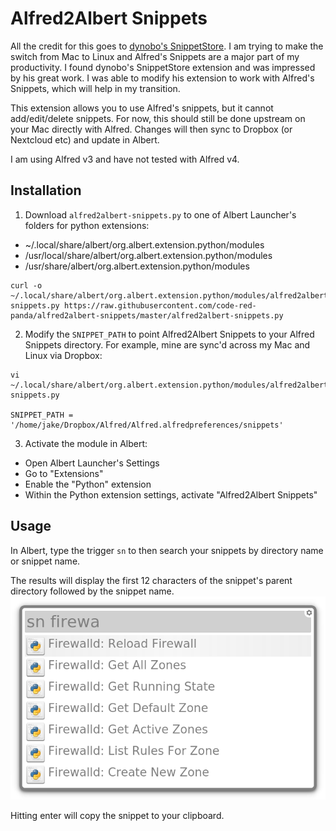 # Alfred2Albert Snippets

All the credit for this goes to [dynobo's SnippetStore](https://github.com/dynobo/SnippetStore). I am trying to make the switch from Mac to Linux and Alfred's Snippets are a major part of my productivity. I found dynobo's SnippetStore extension and was impressed by his great work. I was able to modify his extension to work with Alfred's Snippets, which will help in my transition.

This extension allows you to use Alfred's snippets, but it cannot add/edit/delete snippets. For now, this should still be done upstream on your Mac directly with Alfred. Changes will then sync to Dropbox (or Nextcloud etc) and update in Albert.

I am using Alfred v3 and have not tested with Alfred v4.

## Installation
1) Download `alfred2albert-snippets.py` to one of Albert Launcher's folders for python extensions:
- ~/.local/share/albert/org.albert.extension.python/modules
- /usr/local/share/albert/org.albert.extension.python/modules
- /usr/share/albert/org.albert.extension.python/modules

```
curl -o ~/.local/share/albert/org.albert.extension.python/modules/alfred2albert-snippets.py https://raw.githubusercontent.com/code-red-panda/alfred2albert-snippets/master/alfred2albert-snippets.py
```
2) Modify the `SNIPPET_PATH` to point Alfred2Albert Snippets to your Alfred Snippets directory. For example, mine are sync'd across my Mac and Linux via Dropbox:
```
vi ~/.local/share/albert/org.albert.extension.python/modules/alfred2albert-snippets.py

SNIPPET_PATH = '/home/jake/Dropbox/Alfred/Alfred.alfredpreferences/snippets'
```

3) Activate the module in Albert:
- Open Albert Launcher's Settings
- Go to "Extensions"
- Enable the "Python" extension
- Within the Python extension settings, activate "Alfred2Albert Snippets"

## Usage
In Albert, type the trigger `sn` to then search your snippets by directory name or snippet name.

The results will display the first 12 characters of the snippet's parent directory followed by the snippet name.
![screenshot](./search_example.png)

Hitting enter will copy the snippet to your clipboard.
